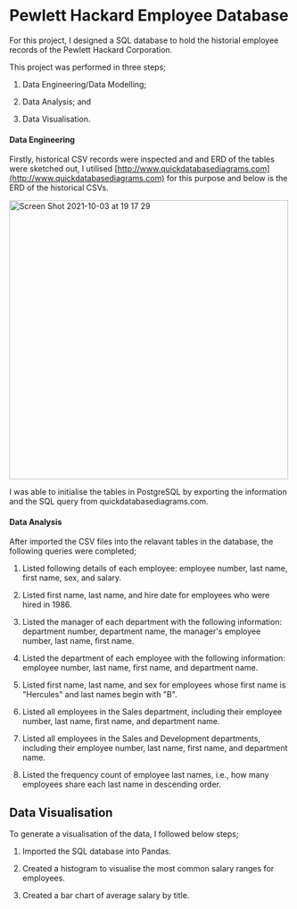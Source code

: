 # Pewlett Hackard Employee Database

For this project, I designed a SQL database to hold the historial employee records of the Pewlett Hackard Corporation.

This project was performed in three steps;

1. Data Engineering/Data Modelling;

2. Data Analysis; and

3. Data Visualisation.


#### Data Engineering

Firstly, historical CSV records were inspected and and ERD of the tables were sketched out, I utilised [http://www.quickdatabasediagrams.com](http://www.quickdatabasediagrams.com) for this purpose and below is the ERD of the historical CSVs.

<img width="500" alt="Screen Shot 2021-10-03 at 19 17 29" src="https://user-images.githubusercontent.com/85004202/135745726-ba049f61-72c9-4716-ae90-bcf64c947ca2.png">


I was able to initialise the tables in PostgreSQL by exporting the information and the SQL query from quickdatabasediagrams.com.

#### Data Analysis

After imported the CSV files into the relavant tables in the database, the following queries were completed;

1. Listed following details of each employee: employee number, last name, first name, sex, and salary.

2. Listed first name, last name, and hire date for employees who were hired in 1986.

3. Listed the manager of each department with the following information: department number, department name, the manager's employee number, last name, first name.

4. Listed the department of each employee with the following information: employee number, last name, first name, and department name.

5. Listed first name, last name, and sex for employees whose first name is "Hercules" and last names begin with "B".

6. Listed all employees in the Sales department, including their employee number, last name, first name, and department name.

7. Listed all employees in the Sales and Development departments, including their employee number, last name, first name, and department name.

8. Listed the frequency count of employee last names, i.e., how many employees share each last name in descending order.

## Data Visualisation

To generate a visualisation of the data, I followed below steps;

1. Imported the SQL database into Pandas.

2. Created a histogram to visualise the most common salary ranges for employees.

3. Created a bar chart of average salary by title.

